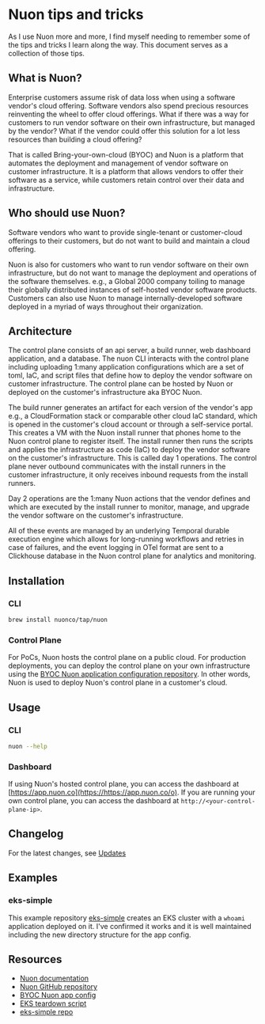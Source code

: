 # Nuon tips and tricks

As I use Nuon more and more, I find myself needing to remember some of the tips and tricks I learn along the way. This document serves as a collection of those tips.

## What is Nuon?
Enterprise customers assume risk of data loss when using a software vendor's cloud offering. Software vendors also spend precious resources reinventing the wheel to offer cloud offerings. What if there was a way for customers to run vendor software on their own infrastructure, but managed by the vendor? What if the vendor could offer this solution for a lot less resources than building a cloud offering?

That is called Bring-your-own-cloud (BYOC) and Nuon is a platform that automates the deployment and management of vendor software on customer infrastructure. It is a platform that allows vendors to offer their software as a service, while customers retain control over their data and infrastructure.

## Who should use Nuon?
Software vendors who want to provide single-tenant or customer-cloud offerings to their customers, but do not want to build and maintain a cloud offering. 

Nuon is also for customers who want to run vendor software on their own infrastructure, but do not want to manage the deployment and operations of the software themselves. e.g., a Global 2000 company toiling to manage their globally distributed instances of self-hosted vendor software products.  Customers can also use Nuon to manage internally-developed software deployed in a myriad of ways throughout their organization.

## Architecture

The control plane consists of an api server, a build runner, web dashboard application, and a database. The nuon CLI interacts with the control plane including uploading 1:many application configurations which are a set of toml, IaC, and script files that define how to deploy the vendor software on customer infrastructure. The control plane can be hosted by Nuon or deployed on the customer's infrastructure aka BYOC Nuon.

The build runner generates an artifact for each version of the vendor's app e.g., a CloudFormation stack or comparable other cloud IaC standard, which is opened in the customer's cloud account or through a self-service portal. This creates a VM with the Nuon install runner that phones home to the Nuon control plane to register itself. The install runner then runs the scripts and applies the infrastructure as code (IaC) to deploy the vendor software on the customer's infrastructure. This is called day 1 operations. The control plane never outbound communicates with the install runners in the customer infrastructure, it only receives inbound requests from the install runners.

Day 2 operations are the 1:many Nuon actions that the vendor defines and which are executed by the install runner to monitor, manage, and upgrade the vendor software on the customer's infrastructure.

All of these events are managed by an underlying Temporal durable execution engine which allows for long-running workflows and retries in case of failures, and the event logging in OTel format are sent to a  Clickhouse database in the Nuon control plane for analytics and monitoring.


## Installation

### CLI

```bash
brew install nuonco/tap/nuon
```

### Control Plane

For PoCs, Nuon hosts the control plane on a public cloud. For production deployments, you can deploy the control plane on your own infrastructure using the [BYOC Nuon application configuration repository](https://github.com/nuonco/byoc/tree/main). In other words, Nuon is used to deploy Nuon's control plane in a customer's cloud. 

## Usage

### CLI
```bash
nuon --help
```

### Dashboard

If using Nuon's hosted control plane, you can access the dashboard at [https://app.nuon.co](https://https://app.nuon.co/o). If you are running your own control plane, you can access the dashboard at `http://<your-control-plane-ip>`.

## Changelog
For the latest changes, see [Updates](https://docs.nuon.co/updates/)

## Examples

### eks-simple
This example repository [eks-simple](https://github.com/nuonco/demo/tree/main/eks-simple) creates an EKS cluster with a `whoami` application deployed on it. I've confirmed it works and it is well maintained including the new directory structure for the app config.

## Resources

- [Nuon documentation](https://docs.nuon.co/)
- [Nuon GitHub repository](https://github.com/nuonco)
- [BYOC Nuon app config](https://github.com/nuonco/byoc/tree/main)
- [EKS teardown script](https://github.com/nuonco/sandboxes/blob/main/aws-eks/error-destroy.sh)
- [eks-simple repo](https://github.com/nuonco/demo/tree/main/eks-simple)